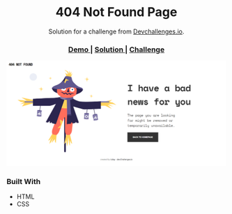 
<h1 align="center">404 Not Found Page</h1>

<div align="center">
   Solution for a challenge from  <a href="http://devchallenges.io" target="_blank">Devchallenges.io</a>.
</div>

<div align="center">
  <h3>
    <a href="https://uday-kiran77.github.io/Checkout-page/" target="_blank">
      Demo
    </a>
    <span> | </span>
    <a href="https://devchallenges.io/solutions/O8Vk368WJZCC0gsGdGdq" target="_blank">
      Solution
    </a>
    <span> | </span>
    <a href="https://devchallenges.io/challenges/0J1NxxGhOUYVqihwegfO" target="_blank">
      Challenge
    </a>
  </h3>
</div>



![screenshot](https://github.com/uday-kiran77/404-Not-Found-Page/blob/main/assets/screenshot.png?raw=true)

### Built With

- HTML
- CSS


